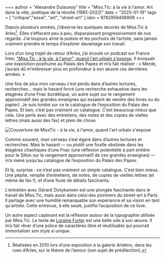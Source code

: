 +++
author = "Alexandre Dulaunoy"
title = "Miss.Tic: à la vie à l'amor. Art dans la ville, poétique de la révolte (1985-2022)"
date = "2025-01-19"
tags = [
    "critique","essai", "art", "street-art"
]
isbn = 9782959466908 
+++

Depuis plusieurs années, j’observe les quelques œuvres de Miss.Tic à Arles[^1]. Elles s’effacent peu à peu, disparaissant progressivement de nos regards. J’ai toujours aimé la poésie et les pochoirs de l’artiste, sans jamais vraiment prendre le temps d’explorer davantage son travail.

Lors d’un long trajet de retour d’Arles, j’ai écouté un podcast sur France Inter, ["Miss.Tic : à la vie, à l'amor", quand l'art urbain s'expose](https://www.radiofrance.fr/franceculture/podcasts/les-midis-de-culture/miss-tic-a-la-vie-a-l-amor-quand-l-art-urbain-s-expose-6199618). Il évoquait une exposition posthume au Palais des Papes et m’a fait réaliser : « Merde, j’aurais dû m’intéresser plus en profondeur à son œuvre ces dernières années. »

Une fois de plus mon cerveau c’est perdu dans d’autres lectures, recherches... mais le hasard forcé (une recherche exhaustive dans les etagères d’une Fnac bordélique, un autre sujet sur le rangement approximatif des grandes enseignes qui essaient de vendre des livres ou du papier). Je suis tombé sur ce le catalogue de l’exposition du Palais des Papes. Et ben, c’est pas vraiment un catalogue. C’est beaucoup mieux que cela. Une perle avec des entretiens, des notes et des copies de vielles lettres (mais aussi des fax) et plein de chose.

![Couverture de MissTic -  à la vie, à l'amor, quand l'art urbain s'expose](/images/misstic.jpeg)

Comme souvent, mon cerveau s’est égaré dans d’autres lectures et recherches. Mais le hasard — ou plutôt une fouille obstinée dans les étagères chaotiques d’une Fnac (une réflexion potentielle à part entière pour le Sillon sur le rangement approximatif de ces grandes enseignes) — m’a mené jusqu’au catalogue de l’exposition du Palais des Papes.

Et là, surprise : ce n’est pas vraiment un simple catalogue. C’est bien mieux. Une pépite, remplie d’entretiens, de notes, de copies de vieilles lettres (et même de fax !), et d’une foule de détails fascinants.

L’entretien avec Gérard Zlotykamien est une plongée fascinante dans le travail de Miss.Tic, mais aussi dans celui des pionniers du street-art à Paris. Il partage avec une humilité remarquable son expérience et sa vision en tant qu’artiste. Cette entrevue, à elle seule, justifie l’acquisition de ce livre.

Un autre aspect captivant est la réflexion autour de la typographie utilisée par Miss.Tic. Le texte de [Loraine Furter](https://www.lorainefurter.net) est une belle ode à son œuvre. Il m’a fait rêver d’une police de caractères libre et réutilisable qui pourrait immortaliser son style si unique.

[^1]: Réalisées en 2010 lors d’une exposition à la galerie Arlatino, dans les rues d’Arles, sur le thème de l’amour (son sujet de prédilection).

